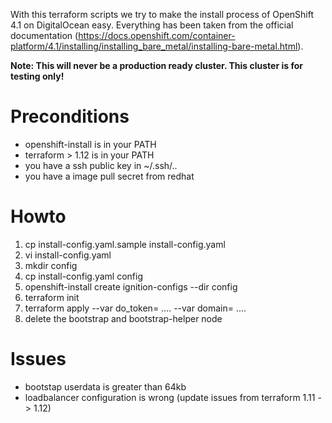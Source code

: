 With this terraform scripts we try to make the install process of OpenShift 4.1 on DigitalOcean easy. Everything has been taken from the official documentation (https://docs.openshift.com/container-platform/4.1/installing/installing_bare_metal/installing-bare-metal.html).

**Note: This will never be a production ready cluster. This cluster is for testing only!**

# Preconditions
* openshift-install is in your PATH
* terraform > 1.12 is in your PATH
* you have a ssh public key in ~/.ssh/..
* you have a image pull secret from redhat

# Howto
1. cp install-config.yaml.sample install-config.yaml
2. vi install-config.yaml
3. mkdir config
4. cp install-config.yaml config
5. openshift-install create ignition-configs --dir config
6. terraform init
7. terraform apply --var do_token= .... --var domain= ....
8. delete the bootstrap and bootstrap-helper node

# Issues
* bootstap userdata is greater than 64kb
* loadbalancer configuration is wrong (update issues from terraform 1.11 -> 1.12)
